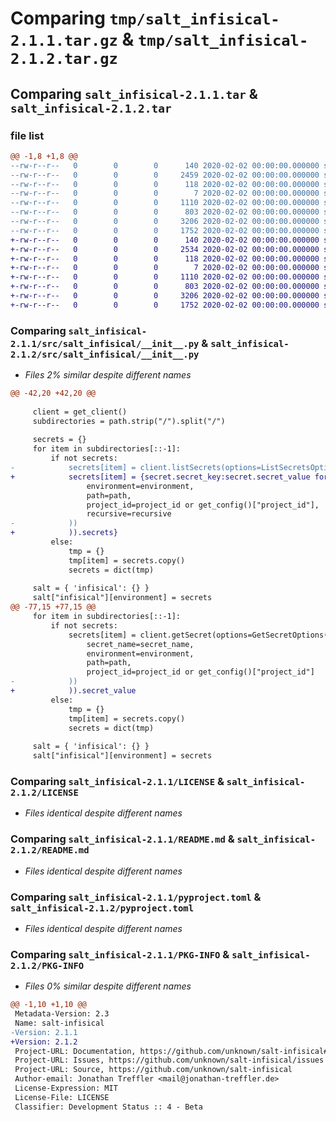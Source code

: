 # Comparing `tmp/salt_infisical-2.1.1.tar.gz` & `tmp/salt_infisical-2.1.2.tar.gz`

## Comparing `salt_infisical-2.1.1.tar` & `salt_infisical-2.1.2.tar`

### file list

```diff
@@ -1,8 +1,8 @@
--rw-r--r--   0        0        0      140 2020-02-02 00:00:00.000000 salt_infisical-2.1.1/src/salt_infisical/__about__.py
--rw-r--r--   0        0        0     2459 2020-02-02 00:00:00.000000 salt_infisical-2.1.1/src/salt_infisical/__init__.py
--rw-r--r--   0        0        0      118 2020-02-02 00:00:00.000000 salt_infisical-2.1.1/tests/__init__.py
--rw-r--r--   0        0        0        7 2020-02-02 00:00:00.000000 salt_infisical-2.1.1/.gitignore
--rw-r--r--   0        0        0     1110 2020-02-02 00:00:00.000000 salt_infisical-2.1.1/LICENSE
--rw-r--r--   0        0        0      803 2020-02-02 00:00:00.000000 salt_infisical-2.1.1/README.md
--rw-r--r--   0        0        0     3206 2020-02-02 00:00:00.000000 salt_infisical-2.1.1/pyproject.toml
--rw-r--r--   0        0        0     1752 2020-02-02 00:00:00.000000 salt_infisical-2.1.1/PKG-INFO
+-rw-r--r--   0        0        0      140 2020-02-02 00:00:00.000000 salt_infisical-2.1.2/src/salt_infisical/__about__.py
+-rw-r--r--   0        0        0     2534 2020-02-02 00:00:00.000000 salt_infisical-2.1.2/src/salt_infisical/__init__.py
+-rw-r--r--   0        0        0      118 2020-02-02 00:00:00.000000 salt_infisical-2.1.2/tests/__init__.py
+-rw-r--r--   0        0        0        7 2020-02-02 00:00:00.000000 salt_infisical-2.1.2/.gitignore
+-rw-r--r--   0        0        0     1110 2020-02-02 00:00:00.000000 salt_infisical-2.1.2/LICENSE
+-rw-r--r--   0        0        0      803 2020-02-02 00:00:00.000000 salt_infisical-2.1.2/README.md
+-rw-r--r--   0        0        0     3206 2020-02-02 00:00:00.000000 salt_infisical-2.1.2/pyproject.toml
+-rw-r--r--   0        0        0     1752 2020-02-02 00:00:00.000000 salt_infisical-2.1.2/PKG-INFO
```

### Comparing `salt_infisical-2.1.1/src/salt_infisical/__init__.py` & `salt_infisical-2.1.2/src/salt_infisical/__init__.py`

 * *Files 2% similar despite different names*

```diff
@@ -42,20 +42,20 @@
 
     client = get_client()
     subdirectories = path.strip("/").split("/")
 
     secrets = {}
     for item in subdirectories[::-1]:
         if not secrets:
-            secrets[item] = client.listSecrets(options=ListSecretsOptions(
+            secrets[item] = {secret.secret_key:secret.secret_value for secret in client.listSecrets(options=ListSecretsOptions(
                 environment=environment,
                 path=path,
                 project_id=project_id or get_config()["project_id"],
                 recursive=recursive
-            ))
+            )).secrets}
         else:
             tmp = {}
             tmp[item] = secrets.copy()
             secrets = dict(tmp)
 
     salt = { 'infisical': {} }
     salt["infisical"][environment] = secrets
@@ -77,15 +77,15 @@
     for item in subdirectories[::-1]:
         if not secrets:
             secrets[item] = client.getSecret(options=GetSecretOptions(
                 secret_name=secret_name,
                 environment=environment,
                 path=path,
                 project_id=project_id or get_config()["project_id"]
-            ))
+            )).secret_value
         else:
             tmp = {}
             tmp[item] = secrets.copy()
             secrets = dict(tmp)
 
     salt = { 'infisical': {} }
     salt["infisical"][environment] = secrets
```

### Comparing `salt_infisical-2.1.1/LICENSE` & `salt_infisical-2.1.2/LICENSE`

 * *Files identical despite different names*

### Comparing `salt_infisical-2.1.1/README.md` & `salt_infisical-2.1.2/README.md`

 * *Files identical despite different names*

### Comparing `salt_infisical-2.1.1/pyproject.toml` & `salt_infisical-2.1.2/pyproject.toml`

 * *Files identical despite different names*

### Comparing `salt_infisical-2.1.1/PKG-INFO` & `salt_infisical-2.1.2/PKG-INFO`

 * *Files 0% similar despite different names*

```diff
@@ -1,10 +1,10 @@
 Metadata-Version: 2.3
 Name: salt-infisical
-Version: 2.1.1
+Version: 2.1.2
 Project-URL: Documentation, https://github.com/unknown/salt-infisical#readme
 Project-URL: Issues, https://github.com/unknown/salt-infisical/issues
 Project-URL: Source, https://github.com/unknown/salt-infisical
 Author-email: Jonathan Treffler <mail@jonathan-treffler.de>
 License-Expression: MIT
 License-File: LICENSE
 Classifier: Development Status :: 4 - Beta
```

